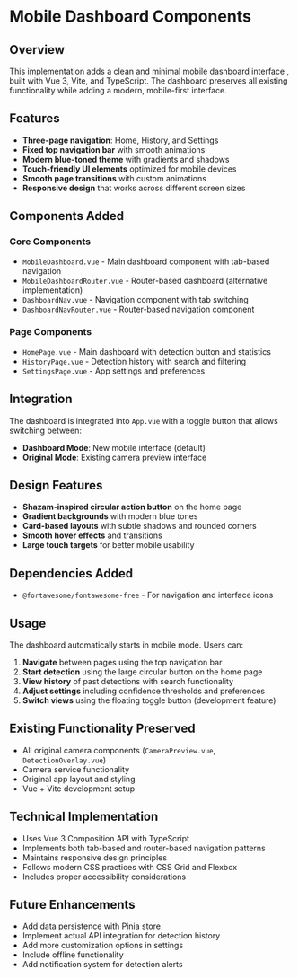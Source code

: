 # Mobile Dashboard Components

## Overview
This implementation adds a clean and minimal mobile dashboard interface , built with Vue 3, Vite, and TypeScript. The dashboard preserves all existing functionality while adding a modern, mobile-first interface.

## Features
- **Three-page navigation**: Home, History, and Settings
- **Fixed top navigation bar** with smooth animations
- **Modern blue-toned theme** with gradients and shadows
- **Touch-friendly UI elements** optimized for mobile devices
- **Smooth page transitions** with custom animations
- **Responsive design** that works across different screen sizes

## Components Added

### Core Components
- `MobileDashboard.vue` - Main dashboard component with tab-based navigation
- `MobileDashboardRouter.vue` - Router-based dashboard (alternative implementation)
- `DashboardNav.vue` - Navigation component with tab switching
- `DashboardNavRouter.vue` - Router-based navigation component

### Page Components
- `HomePage.vue` - Main dashboard with detection button and statistics
- `HistoryPage.vue` - Detection history with search and filtering
- `SettingsPage.vue` - App settings and preferences

## Integration
The dashboard is integrated into `App.vue` with a toggle button that allows switching between:
- **Dashboard Mode**: New mobile interface (default)
- **Original Mode**: Existing camera preview interface

## Design Features
- **Shazam-inspired circular action button** on the home page
- **Gradient backgrounds** with modern blue tones
- **Card-based layouts** with subtle shadows and rounded corners
- **Smooth hover effects** and transitions
- **Large touch targets** for better mobile usability

## Dependencies Added
- `@fortawesome/fontawesome-free` - For navigation and interface icons

## Usage
The dashboard automatically starts in mobile mode. Users can:
1. **Navigate** between pages using the top navigation bar
2. **Start detection** using the large circular button on the home page
3. **View history** of past detections with search functionality
4. **Adjust settings** including confidence thresholds and preferences
5. **Switch views** using the floating toggle button (development feature)

## Existing Functionality Preserved
- All original camera components (`CameraPreview.vue`, `DetectionOverlay.vue`)
- Camera service functionality
- Original app layout and styling
- Vue + Vite development setup

## Technical Implementation
- Uses Vue 3 Composition API with TypeScript
- Implements both tab-based and router-based navigation patterns
- Maintains responsive design principles
- Follows modern CSS practices with CSS Grid and Flexbox
- Includes proper accessibility considerations

## Future Enhancements
- Add data persistence with Pinia store
- Implement actual API integration for detection history
- Add more customization options in settings
- Include offline functionality
- Add notification system for detection alerts
